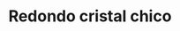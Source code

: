 ---
title: Redondo cristal chico
date: 
draft: false

# descripcion
description : Conjunto de aros y dije de plata con cristal

materials: Plata 925

color: Plateado y cristal

dimensions: 0,7cm x 1,7cm (dije) - 0,7cm x 1,5cm (aros)

code: 06-18-0390

type: "Conjuntos"

categories: [destacados]

# Images
# first image will be shown in the product page
images:
  # - image: "images/path_to_image"
  # La ubicacion de las imagenes es imagenes/Conjuntos/Conjuntos.Aros y Dije/06-18-0390-redondo-cristal-chico
  - image: "./images/conjuntos/aros_y_dije/06-18-0390-redondo-cristal-chico_a.JPG"
  - image: "./images/conjuntos/aros_y_dije/06-18-0390-redondo-cristal-chico_b.JPG"
---